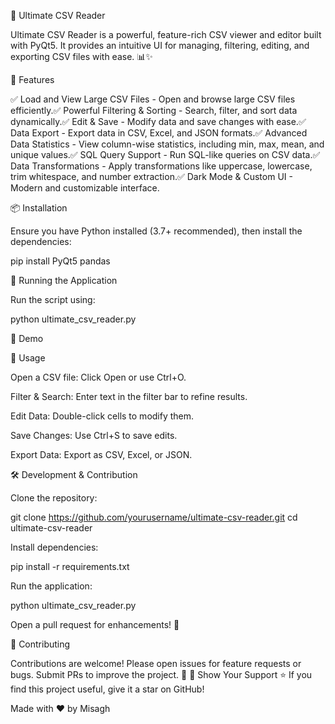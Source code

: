 🚀 Ultimate CSV Reader

Ultimate CSV Reader is a powerful, feature-rich CSV viewer and editor built with PyQt5. It provides an intuitive UI for managing, filtering, editing, and exporting CSV files with ease. 📊✨

🌟 Features

✅ Load and View Large CSV Files - Open and browse large CSV files efficiently.✅ Powerful Filtering & Sorting - Search, filter, and sort data dynamically.✅ Edit & Save - Modify data and save changes with ease.✅ Data Export - Export data in CSV, Excel, and JSON formats.✅ Advanced Data Statistics - View column-wise statistics, including min, max, mean, and unique values.✅ SQL Query Support - Run SQL-like queries on CSV data.✅ Data Transformations - Apply transformations like uppercase, lowercase, trim whitespace, and number extraction.✅ Dark Mode & Custom UI - Modern and customizable interface.

📦 Installation

Ensure you have Python installed (3.7+ recommended), then install the dependencies:

pip install PyQt5 pandas

🚀 Running the Application

Run the script using:

python ultimate_csv_reader.py

🎥 Demo



🎯 Usage

Open a CSV file: Click Open or use Ctrl+O.

Filter & Search: Enter text in the filter bar to refine results.

Edit Data: Double-click cells to modify them.

Save Changes: Use Ctrl+S to save edits.

Export Data: Export as CSV, Excel, or JSON.

🛠️ Development & Contribution

Clone the repository:

git clone https://github.com/yourusername/ultimate-csv-reader.git
cd ultimate-csv-reader

Install dependencies:

pip install -r requirements.txt

Run the application:

python ultimate_csv_reader.py

Open a pull request for enhancements! 🚀

🤝 Contributing

Contributions are welcome! Please open issues for feature requests or bugs. Submit PRs to improve the project. 🎉
🌟 Show Your Support
⭐ If you find this project useful, give it a star on GitHub!

Made with ❤️ by Misagh
